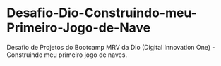# Desafio-Dio-Construindo-meu-Primeiro-Jogo-de-Nave
Desafio de Projetos do Bootcamp MRV da Dio (Digital Innovation One) - Construindo meu primeiro jogo de naves.
